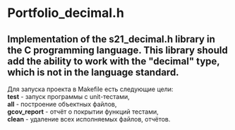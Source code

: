 # Portfolio_decimal.h
## Implementation of the s21_decimal.h library in the C programming language. This library should add the ability to work with the "decimal" type, which is not in the language standard.
Для запуска проекта в Makefile есть следующие цели:  
**test** - запуск программы с unit-тестами,  
**all** - построение объектных файлов,  
**gcov_report** - отчёт о покрытии функций тестами,  
**clean** - удаление всех исполняемых файлов, отчётов.
